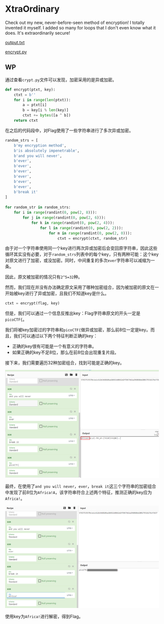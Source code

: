 # XtraOrdinary

Check out my new, never-before-seen method of encryption! I totally invented it myself. I added so many for loops that I don't even know what it does. It's extraordinarily secure!

[output.txt](https://artifacts.picoctf.net/picoMini+by+redpwn/Cryptography/xtraordinary/output.txt)

[encrypt.py](https://artifacts.picoctf.net/picoMini+by+redpwn/Cryptography/xtraordinary/encrypt.py)

## WP

通过查看`crypt.py`文件可以发现，加密采用的是异或加密。

```python
def encrypt(ptxt, key):
    ctxt = b''
    for i in range(len(ptxt)):
        a = ptxt[i]
        b = key[i % len(key)]
        ctxt += bytes([a ^ b])
    return ctxt
```

在之后的代码段中，对Flag使用了一些字符串进行了多次异或加密。

```python
random_strs = [
    b'my encryption method',
    b'is absolutely impenetrable',
    b'and you will never',
    b'ever',
    b'ever',
    b'ever',
    b'ever',
    b'ever',
    b'ever',
    b'break it'
]

for random_str in random_strs:
    for i in range(randint(0, pow(2, 8))):
        for j in range(randint(0, pow(2, 6))):
            for k in range(randint(0, pow(2, 4))):
                for l in range(randint(0, pow(2, 2))):
                    for m in range(randint(0, pow(2, 0))):
                        ctxt = encrypt(ctxt, random_str)
```

由于对一个字符串使用同一个key进行两次异或加密后会变回原字符串，因此这些循环其实没有必要，对于`random_strs`列表中的每个key，只有两种可能：这个key对原文进行了加密，或没加密。同时，中间重复的多次`ever`字符串可以减缩为一条。

因此，原文被加密的情况只有`2^5=32`种。

然而，我们现在并没有办法确定原文采用了哪种加密组合，因为被加密的原文在一开始被key进行了异或加密，且我们不知道key是什么。

```python
ctxt = encrypt(flag, key)
```

但是，我们可以通过一个信息反推出key：Flag字符串原文的开头一定是`picoCTF{`。

我们将被key加密过的字符串和`picoCTF{`做异或加密，那么前8位一定是key。而且，我们可以通过以下两个特征判断正确的key：

+ 正确的key很有可能是一个有意义的字符串。
+ 如果正确的key不足8位，那么在前8位会出现重复片段。

接下来，我们需要遍历32种加密组合，找到可能是正确的key。

![image-20210707223426745](XtraORdinary.assets/image-20210707223426745.png)

最终，在使用了`and you will never`，`ever`，`break it`这三个字符串的加密组合中发现了前8位为`Africa!A`，该字符串符合上述两个特征，推测正确的key应为`Africa!`。

![image-20210707223951863](XtraORdinary.assets/image-20210707223951863.png)

使用key为`Africa!`进行解密，得到Flag。
